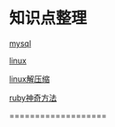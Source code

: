 知识点整理
===================

[mysql](database/mysql.md)

[linux](ubuntu/linux.md)

[linux解压缩](ubuntu/tar.md)

[ruby神奇方法](ruby/magical.md)

===================